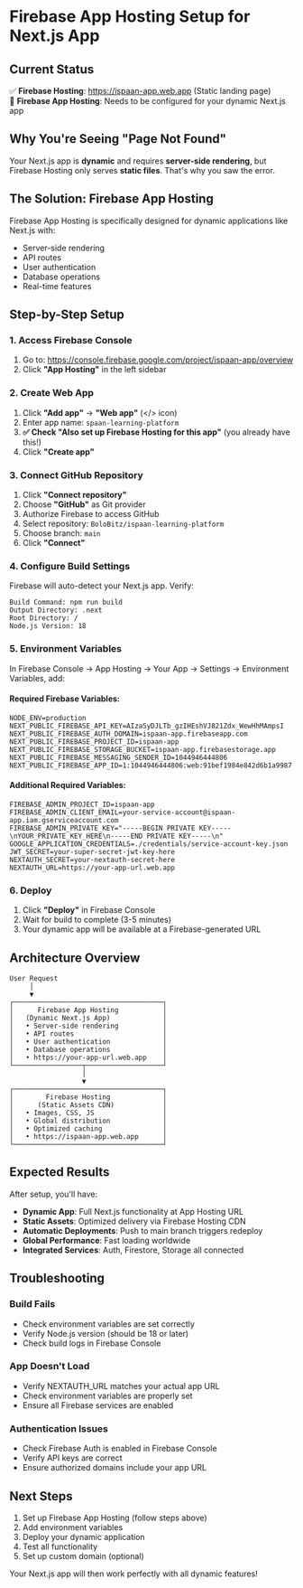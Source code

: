 # Firebase App Hosting Setup for Next.js App

## Current Status
✅ **Firebase Hosting**: https://ispaan-app.web.app (Static landing page)  
🔄 **Firebase App Hosting**: Needs to be configured for your dynamic Next.js app

## Why You're Seeing "Page Not Found"

Your Next.js app is **dynamic** and requires **server-side rendering**, but Firebase Hosting only serves **static files**. That's why you saw the error.

## The Solution: Firebase App Hosting

Firebase App Hosting is specifically designed for dynamic applications like Next.js with:
- Server-side rendering
- API routes
- User authentication
- Database operations
- Real-time features

## Step-by-Step Setup

### 1. Access Firebase Console
1. Go to: https://console.firebase.google.com/project/ispaan-app/overview
2. Click **"App Hosting"** in the left sidebar

### 2. Create Web App
1. Click **"Add app"** → **"Web app"** (</> icon)
2. Enter app name: `spaan-learning-platform`
3. **✅ Check "Also set up Firebase Hosting for this app"** (you already have this!)
4. Click **"Create app"**

### 3. Connect GitHub Repository
1. Click **"Connect repository"**
2. Choose **"GitHub"** as Git provider
3. Authorize Firebase to access GitHub
4. Select repository: `BoloBitz/ispaan-learning-platform`
5. Choose branch: `main`
6. Click **"Connect"**

### 4. Configure Build Settings
Firebase will auto-detect your Next.js app. Verify:
```
Build Command: npm run build
Output Directory: .next
Root Directory: /
Node.js Version: 18
```

### 5. Environment Variables
In Firebase Console → App Hosting → Your App → Settings → Environment Variables, add:

#### Required Firebase Variables:
```
NODE_ENV=production
NEXT_PUBLIC_FIREBASE_API_KEY=AIzaSyDJLTb_gzIHEshVJ821Zdx_WewHhMAmpsI
NEXT_PUBLIC_FIREBASE_AUTH_DOMAIN=ispaan-app.firebaseapp.com
NEXT_PUBLIC_FIREBASE_PROJECT_ID=ispaan-app
NEXT_PUBLIC_FIREBASE_STORAGE_BUCKET=ispaan-app.firebasestorage.app
NEXT_PUBLIC_FIREBASE_MESSAGING_SENDER_ID=1044946444806
NEXT_PUBLIC_FIREBASE_APP_ID=1:1044946444806:web:91bef1984e842d6b1a9987
```

#### Additional Required Variables:
```
FIREBASE_ADMIN_PROJECT_ID=ispaan-app
FIREBASE_ADMIN_CLIENT_EMAIL=your-service-account@ispaan-app.iam.gserviceaccount.com
FIREBASE_ADMIN_PRIVATE_KEY="-----BEGIN PRIVATE KEY-----\nYOUR_PRIVATE_KEY_HERE\n-----END PRIVATE KEY-----\n"
GOOGLE_APPLICATION_CREDENTIALS=./credentials/service-account-key.json
JWT_SECRET=your-super-secret-jwt-key-here
NEXTAUTH_SECRET=your-nextauth-secret-here
NEXTAUTH_URL=https://your-app-url.web.app
```

### 6. Deploy
1. Click **"Deploy"** in Firebase Console
2. Wait for build to complete (3-5 minutes)
3. Your dynamic app will be available at a Firebase-generated URL

## Architecture Overview

```
User Request
     │
     ▼
┌─────────────────────────────────────┐
│      Firebase App Hosting           │
│   (Dynamic Next.js App)             │
│   • Server-side rendering           │
│   • API routes                      │
│   • User authentication             │
│   • Database operations             │
│   • https://your-app-url.web.app    │
└─────────────────┬───────────────────┘
                  │
                  ▼
┌─────────────────────────────────────┐
│        Firebase Hosting             │
│      (Static Assets CDN)            │
│   • Images, CSS, JS                 │
│   • Global distribution             │
│   • Optimized caching               │
│   • https://ispaan-app.web.app      │
└─────────────────────────────────────┘
```

## Expected Results

After setup, you'll have:
- **Dynamic App**: Full Next.js functionality at App Hosting URL
- **Static Assets**: Optimized delivery via Firebase Hosting CDN
- **Automatic Deployments**: Push to main branch triggers redeploy
- **Global Performance**: Fast loading worldwide
- **Integrated Services**: Auth, Firestore, Storage all connected

## Troubleshooting

### Build Fails
- Check environment variables are set correctly
- Verify Node.js version (should be 18 or later)
- Check build logs in Firebase Console

### App Doesn't Load
- Verify NEXTAUTH_URL matches your actual app URL
- Check environment variables are properly set
- Ensure all Firebase services are enabled

### Authentication Issues
- Check Firebase Auth is enabled in Firebase Console
- Verify API keys are correct
- Ensure authorized domains include your app URL

## Next Steps

1. Set up Firebase App Hosting (follow steps above)
2. Add environment variables
3. Deploy your dynamic application
4. Test all functionality
5. Set up custom domain (optional)

Your Next.js app will then work perfectly with all dynamic features!
